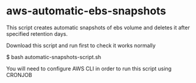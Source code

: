 # aws-automatic-ebs-snapshots
This script creates automatic snapshots of ebs volume and deletes it after specified retention days.

Download this script and run first to check it works normally

$ bash automatic-snapshots-script.sh

You will need to configure AWS CLI in order to run this script using CRONJOB



